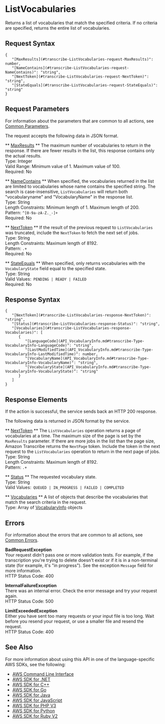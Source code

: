 # ListVocabularies<a name="API_ListVocabularies"></a>

Returns a list of vocabularies that match the specified criteria\. If no criteria are specified, returns the entire list of vocabularies\.

## Request Syntax<a name="API_ListVocabularies_RequestSyntax"></a>

```
{
   "[MaxResults](#transcribe-ListVocabularies-request-MaxResults)": number,
   "[NameContains](#transcribe-ListVocabularies-request-NameContains)": "string",
   "[NextToken](#transcribe-ListVocabularies-request-NextToken)": "string",
   "[StateEquals](#transcribe-ListVocabularies-request-StateEquals)": "string"
}
```

## Request Parameters<a name="API_ListVocabularies_RequestParameters"></a>

For information about the parameters that are common to all actions, see [Common Parameters](CommonParameters.md)\.

The request accepts the following data in JSON format\.

 ** [MaxResults](#API_ListVocabularies_RequestSyntax) **   <a name="transcribe-ListVocabularies-request-MaxResults"></a>
The maximum number of vocabularies to return in the response\. If there are fewer results in the list, this response contains only the actual results\.  
Type: Integer  
Valid Range: Minimum value of 1\. Maximum value of 100\.  
Required: No

 ** [NameContains](#API_ListVocabularies_RequestSyntax) **   <a name="transcribe-ListVocabularies-request-NameContains"></a>
When specified, the vocabularies returned in the list are limited to vocabularies whose name contains the specified string\. The search is case\-insensitive, `ListVocabularies` will return both "vocabularyname" and "VocabularyName" in the response list\.  
Type: String  
Length Constraints: Minimum length of 1\. Maximum length of 200\.  
Pattern: `^[0-9a-zA-Z._-]+`   
Required: No

 ** [NextToken](#API_ListVocabularies_RequestSyntax) **   <a name="transcribe-ListVocabularies-request-NextToken"></a>
If the result of the previous request to `ListVocabularies` was truncated, include the `NextToken` to fetch the next set of jobs\.  
Type: String  
Length Constraints: Maximum length of 8192\.  
Pattern: `.+`   
Required: No

 ** [StateEquals](#API_ListVocabularies_RequestSyntax) **   <a name="transcribe-ListVocabularies-request-StateEquals"></a>
When specified, only returns vocabularies with the `VocabularyState` field equal to the specified state\.  
Type: String  
Valid Values:` PENDING | READY | FAILED`   
Required: No

## Response Syntax<a name="API_ListVocabularies_ResponseSyntax"></a>

```
{
   "[NextToken](#transcribe-ListVocabularies-response-NextToken)": "string",
   "[Status](#transcribe-ListVocabularies-response-Status)": "string",
   "[Vocabularies](#transcribe-ListVocabularies-response-Vocabularies)": [ 
      { 
         "[LanguageCode](API_VocabularyInfo.md#transcribe-Type-VocabularyInfo-LanguageCode)": "string",
         "[LastModifiedTime](API_VocabularyInfo.md#transcribe-Type-VocabularyInfo-LastModifiedTime)": number,
         "[VocabularyName](API_VocabularyInfo.md#transcribe-Type-VocabularyInfo-VocabularyName)": "string",
         "[VocabularyState](API_VocabularyInfo.md#transcribe-Type-VocabularyInfo-VocabularyState)": "string"
      }
   ]
}
```

## Response Elements<a name="API_ListVocabularies_ResponseElements"></a>

If the action is successful, the service sends back an HTTP 200 response\.

The following data is returned in JSON format by the service\.

 ** [NextToken](#API_ListVocabularies_ResponseSyntax) **   <a name="transcribe-ListVocabularies-response-NextToken"></a>
The `ListVocabularies` operation returns a page of vocabularies at a time\. The maximum size of the page is set by the `MaxResults` parameter\. If there are more jobs in the list than the page size, Amazon Transcribe returns the `NextPage` token\. Include the token in the next request to the `ListVocabularies` operation to return in the next page of jobs\.  
Type: String  
Length Constraints: Maximum length of 8192\.  
Pattern: `.+` 

 ** [Status](#API_ListVocabularies_ResponseSyntax) **   <a name="transcribe-ListVocabularies-response-Status"></a>
The requested vocabulary state\.  
Type: String  
Valid Values:` QUEUED | IN_PROGRESS | FAILED | COMPLETED` 

 ** [Vocabularies](#API_ListVocabularies_ResponseSyntax) **   <a name="transcribe-ListVocabularies-response-Vocabularies"></a>
A list of objects that describe the vocabularies that match the search criteria in the request\.  
Type: Array of [VocabularyInfo](API_VocabularyInfo.md) objects

## Errors<a name="API_ListVocabularies_Errors"></a>

For information about the errors that are common to all actions, see [Common Errors](CommonErrors.md)\.

 **BadRequestException**   
Your request didn't pass one or more validation tests\. For example, if the transcription you're trying to delete doesn't exist or if it is in a non\-terminal state \(for example, it's "in progress"\)\. See the exception `Message` field for more information\.  
HTTP Status Code: 400

 **InternalFailureException**   
There was an internal error\. Check the error message and try your request again\.  
HTTP Status Code: 500

 **LimitExceededException**   
Either you have sent too many requests or your input file is too long\. Wait before you resend your request, or use a smaller file and resend the request\.  
HTTP Status Code: 400

## See Also<a name="API_ListVocabularies_SeeAlso"></a>

For more information about using this API in one of the language\-specific AWS SDKs, see the following:
+  [AWS Command Line Interface](https://docs.aws.amazon.com/goto/aws-cli/transcribe-2017-10-26/ListVocabularies) 
+  [AWS SDK for \.NET](https://docs.aws.amazon.com/goto/DotNetSDKV3/transcribe-2017-10-26/ListVocabularies) 
+  [AWS SDK for C\+\+](https://docs.aws.amazon.com/goto/SdkForCpp/transcribe-2017-10-26/ListVocabularies) 
+  [AWS SDK for Go](https://docs.aws.amazon.com/goto/SdkForGoV1/transcribe-2017-10-26/ListVocabularies) 
+  [AWS SDK for Java](https://docs.aws.amazon.com/goto/SdkForJava/transcribe-2017-10-26/ListVocabularies) 
+  [AWS SDK for JavaScript](https://docs.aws.amazon.com/goto/AWSJavaScriptSDK/transcribe-2017-10-26/ListVocabularies) 
+  [AWS SDK for PHP V3](https://docs.aws.amazon.com/goto/SdkForPHPV3/transcribe-2017-10-26/ListVocabularies) 
+  [AWS SDK for Python](https://docs.aws.amazon.com/goto/boto3/transcribe-2017-10-26/ListVocabularies) 
+  [AWS SDK for Ruby V2](https://docs.aws.amazon.com/goto/SdkForRubyV2/transcribe-2017-10-26/ListVocabularies) 